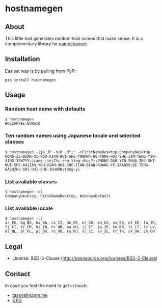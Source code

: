 # hostnamegen

## About

This little tool generates random host names that make sense. It is a complementary library for [namechanger](https://github.com/tasooshi/namechanger).

## Installation

Easiest way is by pulling from PyPI:

    pip install hostnamegen

## Usage

### Random host name with defaults

    $ hostnamegen
    HOLZAPFEL-W3WS1Q

### Ten random names using Japanese locale and selected classes

    $ hostnamegen -lja_JP -n10 -d";" -cFirstNameDesktop,CompanyDesktop
    GONG-ZE-DIAN-QI-YOU-XIAN-HUI-SHE-Y88FW4;HE-TONG-HUI-SHE-JIN-TENG-YIN-XING-1SW7YY;Liang-jie;Zhi-shu;Ying-shu;Yi;ZHONG-DAO-YIN-SHUA-ZHU-SHI-HUI-SHE-641IAN;YOU-XIAN-HUI-SHE-TIAN-BIAN-KUANG-YE-3AAQ5Q;QI-TENG-GASUZHU-SHI-HUI-SHE-1SH0DN;Yang-yi

### List available classes

    $ hostnamegen -cl
    CompanyDesktop, FirstNameDesktop, WindowsDefault

### List available locale

    $ hostnamegen -ll
    ar_EG, bg_BG, bs_BA, cs_CZ, de_DE, el_GR, en_US, es_ES, et_EE, fa_IR, fi_FI, fr_FR, hi_IN, hr_HR, hu_HU, it_IT, ja_JP, ko_KR, lt_LT, lv_LV, nl_NL, pl_PL, pt_BR, ro_RO, ru_RU, sl_SI, sv_SE, tr_TR, uk_UA, zh_CN

## Legal

* License: BSD-3-Clause (http://opensource.org/licenses/BSD-3-Clause)

## Contact

In case you feel the need to get in touch:

* tasooshi@pm.me
* [GPG](https://tasooshi.github.io/6C3E62B2.asc)
